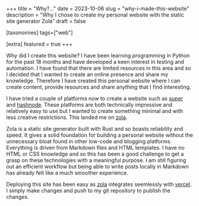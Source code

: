 +++
title = "Why?..."
date = 2023-10-06
slug = "why-i-made-this-website"
description = "Why I chose to create my personal website with the static site generator Zola"
draft = false

[taxonomies]
tags=["web"]

[extra]
featured = true
+++

Why did I create this website? I have been learning programming in Python for the past 18 months and have developed a keen interest in testing and automation. I have found that there are limited resources in this area and so I decided that I wanted to create an online presence and share my knowledge. Therefore I have created this personal website where I can create content, provide resources and share anything that I find interesting. 

<!-- more -->

I have tried a couple of platforms now to create a website such as [super](https://super.so) and [hashnode](https://hashnode.com). These platforms are both technically impressive and relatively easy to use but I wanted to create something minimal and with less creative restrictions. This landed me on [zola](https://www.getzola.org).

Zola is a static site generator built with Rust and so boasts reliability and speed. It gives a solid foundation for building a personal website without the unnecessary bloat found in other low-code and blogging platforms. Everything is driven from Markdown files and HTML templates. I have no HTML or CSS knowledge and so this has been a good challenge to get a grasp on these technologies with a meaningful purpose. I am still figuring out an efficient workflow but being able to write posts locally in Markdown has already felt like a much smoother experience.

Deploying this site has been easy as [zola](https://www.getzola.org) integrates seemlessly with [vercel](https://vercel.com). I simply make changes and push to my git repository to publish the changes.


